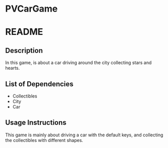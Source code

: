 # PVCarGame
# README

## Description

In this game, is about a car driving around the city collecting stars and hearts.
## List of Dependencies

 - Collectibles 
 - City 
 - Car

## Usage Instructions
This game is mainly about driving a car with the default keys, and collecting the collectibles with different shapes.
